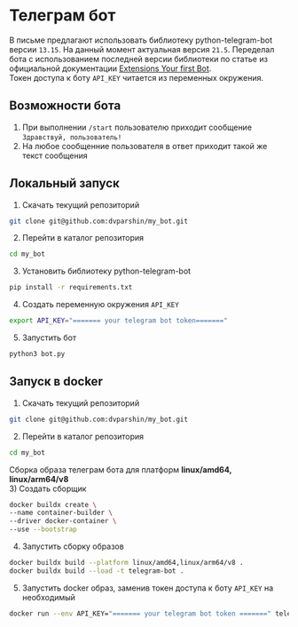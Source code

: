 # Телеграм бот
В письме предлагают использовать библиотеку python-telegram-bot версии `13.15`. На данный момент актуальная версия `21.5`. Переделал бота с использованием последней версии библиотеки по статье из официальной документации [Extensions Your first Bot](https://github.com/python-telegram-bot/python-telegram-bot/wiki/Extensions---Your-first-Bot).  
Токен доступа к боту `API_KEY` читается из переменных окружения. 

## Возможности бота
1) При выполнении `/start` пользователю приходит сообщение `Здравствуй, пользователь!`  
2) На любое сообщенние пользователя в ответ приходит такой же текст сообщения  

## Локальный запуск
1) Скачать текущий репозиторий  
```bash
git clone git@github.com:dvparshin/my_bot.git
```
2) Перейти в каталог репозитория  
```bash
cd my_bot
```
3) Установить библиотеку python-telegram-bot  
```bash
pip install -r requirements.txt
```
4) Создать переменную окружения `API_KEY`  
```bash
export API_KEY="======= your telegram bot token======="
```
5) Запустить бот  
```bash
python3 bot.py
```

## Запуск в docker  
1) Скачать текущий репозиторий  
```bash
git clone git@github.com:dvparshin/my_bot.git
```
2) Перейти в каталог репозитория  
```bash
cd my_bot
```
Сборка образа телеграм бота для платформ **linux/amd64, linux/arm64/v8**  
3) Создать сборщик  
```bash
docker buildx create \
--name container-builder \
--driver docker-container \
--use --bootstrap
```

4) Запустить сборку образов  
```bash
docker buildx build --platform linux/amd64,linux/arm64/v8 .
docker buildx build --load -t telegram-bot .
```
5) Запустить docker образ, заменив токен доступа к боту `API_KEY` на необходимый  
```bash
docker run --env API_KEY="======= your telegram bot token =======" telegram-bot
```